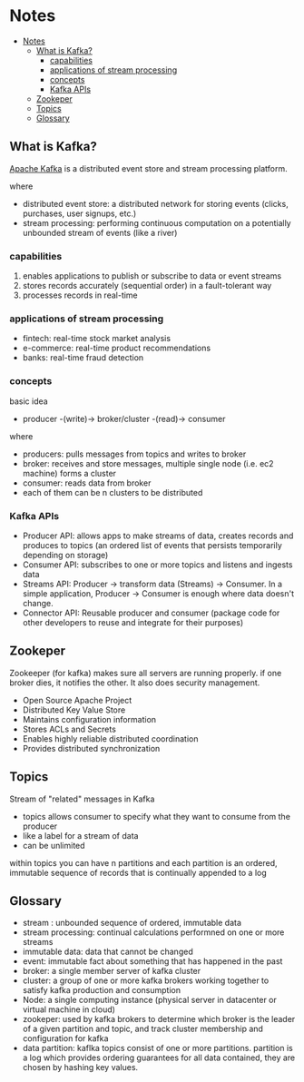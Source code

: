 # Notes

- [Notes](#notes)
  - [What is Kafka?](#what-is-kafka)
    - [capabilities](#capabilities)
    - [applications of stream processing](#applications-of-stream-processing)
    - [concepts](#concepts)
    - [Kafka APIs](#kafka-apis)
  - [Zookeper](#zookeper)
  - [Topics](#topics)
  - [Glossary](#glossary)

## What is Kafka?

[Apache Kafka](https://kafka.apache.org/) is a distributed event store and stream processing platform.

where

- distributed event store: a distributed network for storing events (clicks, purchases, user signups, etc.)
- stream processing: performing continuous computation on a potentially unbounded stream of events (like a river)

### capabilities

1. enables applications to publish or subscribe to data or event streams
2. stores records accurately (sequential order) in a fault-tolerant way
3. processes records in real-time

### applications of stream processing

- fintech: real-time stock market analysis
- e-commerce: real-time product recommendations
- banks: real-time fraud detection

### concepts

basic idea

- producer -(write)-> broker/cluster -(read)-> consumer

where

- producers: pulls messages from topics and writes to broker
- broker: receives and store messages, multiple single node (i.e. ec2 machine) forms a cluster
- consumer: reads data from broker
- each of them can be n clusters to be distributed

### Kafka APIs

- Producer API: allows apps to make streams of data, creates records and produces to topics (an ordered list of events that persists temporarily depending on storage)
- Consumer API: subscribes to one or more topics and listens and ingests data
- Streams API: Producer -> transform data (Streams) -> Consumer. In a simple application, Producer -> Consumer is enough where data doesn't change.
- Connector API: Reusable producer and consumer (package code for other developers to reuse and integrate for their purposes)

## Zookeper

Zookeeper (for kafka) makes sure all servers are running properly. if one broker dies, it notifies the other. It also does security management.

- Open Source Apache Project
- Distributed Key Value Store
- Maintains configuration information
- Stores ACLs and Secrets
- Enables highly reliable distributed coordination
- Provides distributed synchronization

## Topics

Stream of "related" messages in Kafka

- topics allows consumer to specify what they want to consume from the producer
- like a label for a stream of data
- can be unlimited

within topics you can have n partitions and each partition is an ordered, immutable sequence of records that is continually appended to a log

## Glossary

- stream : unbounded sequence of ordered, immutable data
- stream processing: continual calculations performned on one or more streams
- immutable data: data that cannot be changed
- event: immutable fact about something that has happened in the past
- broker: a single member server of kafka cluster
- cluster: a group of one or more kafka brokers working together to satisfy kafka production and consumption
- Node: a single computing instance (physical server in datacenter or virtual machine in cloud)
- zookeper: used by kafka brokers to determine which broker is the leader of a given partition and topic, and track cluster membership and configuration for kafka
- data partition: kaflka topics consist of one or more partitions. partition is a log which provides ordering guarantees for all data contained, they are chosen by hashing key values.

